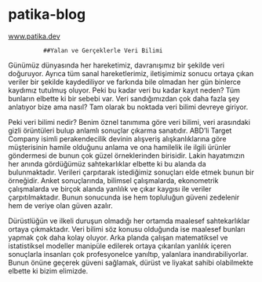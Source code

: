 # patika-blog
www.patika.dev




              ##Yalan ve Gerçeklerle Veri Bilimi


  Günümüz dünyasında her hareketimiz, davranışımız bir şekilde veri doğuruyor. 
Ayrıca tüm sanal hareketlerimiz, iletişimimiz sonucu ortaya çıkan veriler bir şekilde kaydediliyor ve farkında bile olmadan her gün binlerce kaydımız tutulmuş oluyor. Peki bu kadar veri bu kadar kayıt neden? Tüm bunların elbette ki bir sebebi var. Veri sandığımızdan çok daha fazla şey anlatıyor bize ama nasıl? 
Tam olarak bu noktada veri bilimi devreye giriyor.
	  
   Peki veri bilimi nedir? Benim öznel tanımıma göre veri bilimi, veri arasındaki gizli örüntüleri bulup anlamlı sonuçlar çıkarma sanatıdır. 
ABD’li Target Company isimli perakendecilik devinin alışveriş alışkanlıklarına göre müşterisinin hamile olduğunu anlama ve ona hamilelik ile ilgili ürünler göndermesi de bunun çok güzel örneklerinden birisidir. 
Lakin hayatımızın her anında gördüğümüz sahtekarlıklar elbette ki bu alanda da bulunmaktadır. 
Verileri çarpıtarak istediğimiz sonuçları elde etmek bunun bir örneğidir. 
Anket sonuçlarında, bilimsel çalışmalarda, ekonometrik çalışmalarda ve birçok alanda yanlılık ve çıkar kaygısı ile veriler çarpıtılmaktadır. 
Bunun sonucunda ise hem topluluğun güveni zedelenir hem de veriye olan güven azalır. 
	  
   Dürüstlüğün ve ilkeli duruşun olmadığı her ortamda maalesef sahtekarlıklar ortaya çıkmaktadır. 
Veri bilimi söz konusu olduğunda ise maalesef bunları yapmak çok daha kolay oluyor. 
Arka planda çalışan matematiksel ve istatistiksel modeller manipüle edilerek ortaya çıkarılan yanlılık içeren sonuçlarla insanları çok profesyonelce yanıltıp, yalanlara inandırabiliyorlar. Bunun önüne geçerek güveni sağlamak, dürüst ve liyakat sahibi olabilmekte elbette ki bizim elimizde.
